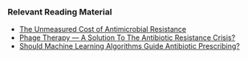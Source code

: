 
### Relevant Reading Material
- [The Unmeasured Cost of Antimicrobial Resistance](https://nwheeler443.medium.com/the-unmeasured-cost-of-antibiotic-resistance-7de8dc41ea41)
- [Phage Therapy — A Solution To The Antibiotic Resistance Crisis?](https://nwheeler443.medium.com/phage-therapy-a-solution-to-the-antibiotic-resistance-crisis-e0ec34309a5)
- [Should Machine Learning Algorithms Guide Antibiotic Prescribing?](https://towardsdatascience.com/should-machine-learning-algorithms-guide-antibiotic-prescribing-f74753e28472)
